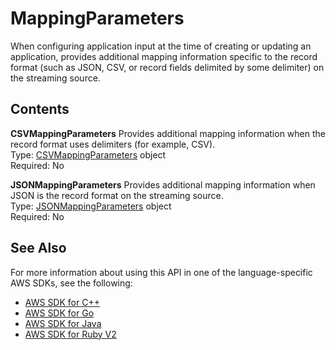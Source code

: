 # MappingParameters<a name="API_MappingParameters"></a>

When configuring application input at the time of creating or updating an application, provides additional mapping information specific to the record format \(such as JSON, CSV, or record fields delimited by some delimiter\) on the streaming source\.

## Contents<a name="API_MappingParameters_Contents"></a>

 **CSVMappingParameters**   <a name="analytics-Type-MappingParameters-CSVMappingParameters"></a>
Provides additional mapping information when the record format uses delimiters \(for example, CSV\)\.  
Type: [CSVMappingParameters](API_CSVMappingParameters.md) object  
Required: No

 **JSONMappingParameters**   <a name="analytics-Type-MappingParameters-JSONMappingParameters"></a>
Provides additional mapping information when JSON is the record format on the streaming source\.  
Type: [JSONMappingParameters](API_JSONMappingParameters.md) object  
Required: No

## See Also<a name="API_MappingParameters_SeeAlso"></a>

For more information about using this API in one of the language\-specific AWS SDKs, see the following:
+  [AWS SDK for C\+\+](http://docs.aws.amazon.com/goto/SdkForCpp/kinesisanalytics-2015-08-14/MappingParameters) 
+  [AWS SDK for Go](http://docs.aws.amazon.com/goto/SdkForGoV1/kinesisanalytics-2015-08-14/MappingParameters) 
+  [AWS SDK for Java](http://docs.aws.amazon.com/goto/SdkForJava/kinesisanalytics-2015-08-14/MappingParameters) 
+  [AWS SDK for Ruby V2](http://docs.aws.amazon.com/goto/SdkForRubyV2/kinesisanalytics-2015-08-14/MappingParameters) 